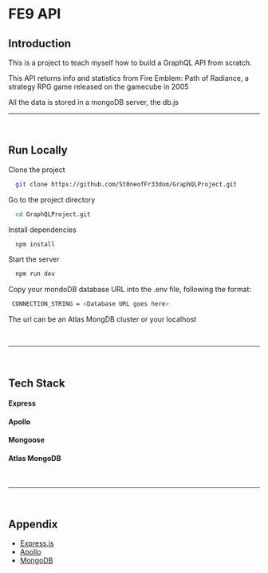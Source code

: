 # FE9 API


## Introduction

This is a project to teach myself how to build a GraphQL API from scratch.

This API returns info and statistics from Fire Emblem: Path of Radiance,
a strategy RPG game released on the gamecube in 2005

All the data is stored in a mongoDB server, the db.js
<br/>

---

<br />

## Run Locally

Clone the project

```bash
  git clone https://github.com/St0neofFr33dom/GraphQLProject.git
```

Go to the project directory

```bash
  cd GraphQLProject.git
```

Install dependencies

```bash
  npm install
```

Start the server

```bash
  npm run dev
```

Copy your mondoDB database URL into the .env file, following the format:

```bash
 CONNECTION_STRING = <Database URL goes here>
```
The url can be an Atlas MongDB cluster or your localhost  

<br/>

---

<br />


## Tech Stack

#### Express
#### Apollo
#### Mongoose
#### Atlas MongoDB

<br/>

---

<br />

## Appendix

- [Express.js](https://expressjs.com/)
- [Apollo](https://www.apollographql.com/docs/apollo-server)
- [MongoDB](https://www.mongodb.com/docs/?_ga=2.29201338.707522229.1662322715-1726800820.1658064966)